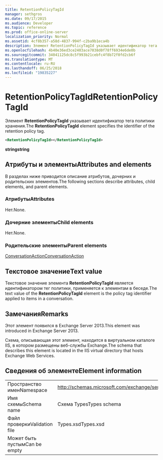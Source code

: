```yaml
---
title: RetentionPolicyTagId
manager: sethgros
ms.date: 09/17/2015
ms.audience: Developer
ms.topic: reference
ms.prod: office-online-server
localization_priority: Normal
ms.assetid: 4cf8b357-a58d-4837-994f-c2ba9b1eca4b
description: Элемент RetentionPolicyTagId указывает идентификатор тега политики хранения.
ms.openlocfilehash: 4b40e36ed3ce2403ace7038d0f78ff6934e6de0b
ms.sourcegitcommit: 34041125dc8c5f993b21cebfc4f8b72f0fd2cb6f
ms.translationtype: MT
ms.contentlocale: ru-RU
ms.lasthandoff: 06/25/2018
ms.locfileid: "19835227"
---
```

# <a name="retentionpolicytagid"></a><span data-ttu-id="5eb67-103">RetentionPolicyTagId</span><span class="sxs-lookup"><span data-stu-id="5eb67-103">RetentionPolicyTagId</span></span>

<span data-ttu-id="5eb67-104">Элемент **RetentionPolicyTagId** указывает идентификатор тега политики хранения.</span><span class="sxs-lookup"><span data-stu-id="5eb67-104">The **RetentionPolicyTagId** element specifies the identifier of the retention policy tag.</span></span> 
  
```XML
<RetentionPolicyTagId></RetentionPolicyTagId>
```

 <span data-ttu-id="5eb67-105">**string**</span><span class="sxs-lookup"><span data-stu-id="5eb67-105">**string**</span></span>
## <a name="attributes-and-elements"></a><span data-ttu-id="5eb67-106">Атрибуты и элементы</span><span class="sxs-lookup"><span data-stu-id="5eb67-106">Attributes and elements</span></span>

<span data-ttu-id="5eb67-107">В разделах ниже приводится описание атрибутов, дочерних и родительских элементов.</span><span class="sxs-lookup"><span data-stu-id="5eb67-107">The following sections describe attributes, child elements, and parent elements.</span></span>
  
### <a name="attributes"></a><span data-ttu-id="5eb67-108">Атрибуты</span><span class="sxs-lookup"><span data-stu-id="5eb67-108">Attributes</span></span>

<span data-ttu-id="5eb67-109">Нет.</span><span class="sxs-lookup"><span data-stu-id="5eb67-109">None.</span></span>
  
### <a name="child-elements"></a><span data-ttu-id="5eb67-110">Дочерние элементы</span><span class="sxs-lookup"><span data-stu-id="5eb67-110">Child elements</span></span>

<span data-ttu-id="5eb67-111">Нет.</span><span class="sxs-lookup"><span data-stu-id="5eb67-111">None.</span></span>
  
### <a name="parent-elements"></a><span data-ttu-id="5eb67-112">Родительские элементы</span><span class="sxs-lookup"><span data-stu-id="5eb67-112">Parent elements</span></span>

[<span data-ttu-id="5eb67-113">ConversationAction</span><span class="sxs-lookup"><span data-stu-id="5eb67-113">ConversationAction</span></span>](conversationaction.md)
  
## <a name="text-value"></a><span data-ttu-id="5eb67-114">Текстовое значение</span><span class="sxs-lookup"><span data-stu-id="5eb67-114">Text value</span></span>

<span data-ttu-id="5eb67-115">Текстовое значение элемента **RetentionPolicyTagId** является идентификатором тег политики, применяется к элементам в беседе.</span><span class="sxs-lookup"><span data-stu-id="5eb67-115">The text value of the **RetentionPolicyTagId** element is the policy tag identifier applied to items in a conversation.</span></span> 
  
## <a name="remarks"></a><span data-ttu-id="5eb67-116">Замечания</span><span class="sxs-lookup"><span data-stu-id="5eb67-116">Remarks</span></span>

<span data-ttu-id="5eb67-117">Этот элемент появился в Exchange Server 2013.</span><span class="sxs-lookup"><span data-stu-id="5eb67-117">This element was introduced in Exchange Server 2013.</span></span>
  
<span data-ttu-id="5eb67-118">Схема, описывающая этот элемент, находится в виртуальном каталоге IIS, в котором размещены веб-службы Exchange.</span><span class="sxs-lookup"><span data-stu-id="5eb67-118">The schema that describes this element is located in the IIS virtual directory that hosts Exchange Web Services.</span></span>
  
## <a name="element-information"></a><span data-ttu-id="5eb67-119">Сведения об элементе</span><span class="sxs-lookup"><span data-stu-id="5eb67-119">Element information</span></span>

|||
|:-----|:-----|
|<span data-ttu-id="5eb67-120">Пространство имен</span><span class="sxs-lookup"><span data-stu-id="5eb67-120">Namespace</span></span>  <br/> |http://schemas.microsoft.com/exchange/services/2006/types  <br/> |
|<span data-ttu-id="5eb67-121">Имя схемы</span><span class="sxs-lookup"><span data-stu-id="5eb67-121">Schema name</span></span>  <br/> |<span data-ttu-id="5eb67-122">Схема Types</span><span class="sxs-lookup"><span data-stu-id="5eb67-122">Types schema</span></span>  <br/> |
|<span data-ttu-id="5eb67-123">Файл проверки</span><span class="sxs-lookup"><span data-stu-id="5eb67-123">Validation file</span></span>  <br/> |<span data-ttu-id="5eb67-124">Types.xsd</span><span class="sxs-lookup"><span data-stu-id="5eb67-124">Types.xsd</span></span>  <br/> |
|<span data-ttu-id="5eb67-125">Может быть пустым</span><span class="sxs-lookup"><span data-stu-id="5eb67-125">Can be empty</span></span>  <br/> ||
   


